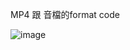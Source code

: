 
MP4 跟 音檔的format code

![image](https://user-images.githubusercontent.com/72548191/163582284-fdca2c0f-c5e5-4ded-88bb-59daf4ee513e.png)
